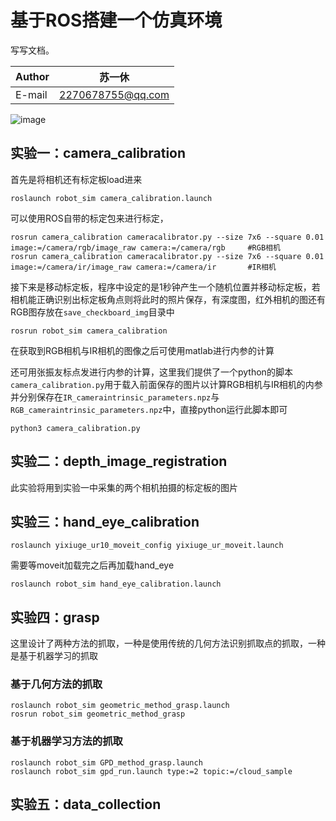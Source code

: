 # 基于ROS搭建一个仿真环境
写写文档。

| Author | 苏一休            |
| ------ | ----------------- |
| E-mail | 2270678755@qq.com |
![image](https://ae01.alicdn.com/kf/H676fffff7c384439aaa4124f082647994.gif)

## 实验一：camera_calibration
首先是将相机还有标定板load进来
```
roslaunch robot_sim camera_calibration.launch
```
可以使用ROS自带的标定包来进行标定，
```
rosrun camera_calibration cameracalibrator.py --size 7x6 --square 0.01 image:=/camera/rgb/image_raw camera:=/camera/rgb     #RGB相机
rosrun camera_calibration cameracalibrator.py --size 7x6 --square 0.01 image:=/camera/ir/image_raw camera:=/camera/ir       #IR相机
```
接下来是移动标定板，程序中设定的是1秒钟产生一个随机位置并移动标定板，若相机能正确识别出标定板角点则将此时的照片保存，有深度图，红外相机的图还有RGB图存放在`save_checkboard_img`目录中
```
rosrun robot_sim camera_calibration
```
在获取到RGB相机与IR相机的图像之后可使用matlab进行内参的计算

还可用张振友标点发进行内参的计算，这里我们提供了一个python的脚本`camera_calibration.py`用于载入前面保存的图片以计算RGB相机与IR相机的内参并分别保存在`IR_cameraintrinsic_parameters.npz`与`RGB_cameraintrinsic_parameters.npz`中，直接python运行此脚本即可
```
python3 camera_calibration.py
```

## 实验二：depth_image_registration
此实验将用到实验一中采集的两个相机拍摄的标定板的图片

## 实验三：hand_eye_calibration
```
roslaunch yixiuge_ur10_moveit_config yixiuge_ur_moveit.launch
```
需要等moveit加载完之后再加载hand_eye
```
roslaunch robot_sim hand_eye_calibration.launch
```

## 实验四：grasp
这里设计了两种方法的抓取，一种是使用传统的几何方法识别抓取点的抓取，一种是基于机器学习的抓取
### 基于几何方法的抓取
```
roslaunch robot_sim geometric_method_grasp.launch 
rosrun robot_sim geometric_method_grasp
```

### 基于机器学习方法的抓取
```
roslaunch robot_sim GPD_method_grasp.launch
roslaunch robot_sim gpd_run.launch type:=2 topic:=/cloud_sample
```

## 实验五：data_collection
```
```